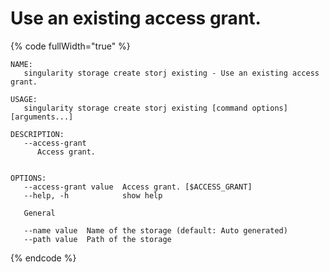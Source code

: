 # Use an existing access grant.

{% code fullWidth="true" %}
```
NAME:
   singularity storage create storj existing - Use an existing access grant.

USAGE:
   singularity storage create storj existing [command options] [arguments...]

DESCRIPTION:
   --access-grant
      Access grant.


OPTIONS:
   --access-grant value  Access grant. [$ACCESS_GRANT]
   --help, -h            show help

   General

   --name value  Name of the storage (default: Auto generated)
   --path value  Path of the storage

```
{% endcode %}
